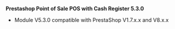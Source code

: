 **Prestashop Point of Sale POS with Cash Register 5.3.0**

- Module V5.3.0 compatible with PrestaShop V1.7.x.x and V8.x.x
